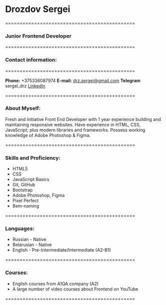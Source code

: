 # Drozdov Sergei

=============================================

### Junior Frontend Developer

=============================================

### Contact information:

=============================================

**Phone:** +375336087974
**E-mail:** drz.sergei@gmail.com
**Telegram** sergei_drz
[LinkedIn](https://www.linkedin.com/in/sergei-drozdov-a6ab55207/)

=============================================

### About Myself:

Fresh and initiative Front End Developer with 1 year experience building and maintaining responsive websites.
Have experience in HTML, CSS, JavaScript; plus modern libraries and frameworks.
Possess working knowledge of Adobe Photoshop & Figma.

=============================================

### Skills and Proficiency:

- HTML5
- CSS
- JavaScript Basics
- Git, GitHub
- Bootstrap
- Adobe Photoshop, Figma
- Pixel Perfect
- Bem-naming

=============================================

### Languages:

- Russian - Native
- Belarusian - Native
- English - Pre-Intermediate/Intermediate (A2-B1)

=============================================

### Courses:

- English courses from A1QA company (A2)
- A large number of video courses about Frontend on YouTube

=============================================
